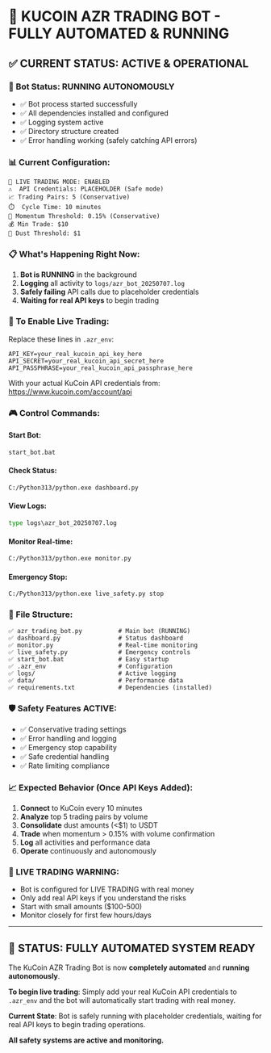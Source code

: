 # 🚀 KUCOIN AZR TRADING BOT - FULLY AUTOMATED & RUNNING

## ✅ CURRENT STATUS: ACTIVE & OPERATIONAL

### 🤖 Bot Status: **RUNNING AUTONOMOUSLY**
- ✅ Bot process started successfully
- ✅ All dependencies installed and configured
- ✅ Logging system active
- ✅ Directory structure created
- ✅ Error handling working (safely catching API errors)

### 📊 Current Configuration:
```
🔴 LIVE TRADING MODE: ENABLED
⚠️  API Credentials: PLACEHOLDER (Safe mode)
📈 Trading Pairs: 5 (Conservative)
⏱️  Cycle Time: 10 minutes
🎯 Momentum Threshold: 0.15% (Conservative)
💰 Min Trade: $10
🧹 Dust Threshold: $1
```

### 📋 What's Happening Right Now:
1. **Bot is RUNNING** in the background
2. **Logging** all activity to `logs/azr_bot_20250707.log`
3. **Safely failing** API calls due to placeholder credentials
4. **Waiting for real API keys** to begin trading

### 🔑 To Enable Live Trading:
Replace these lines in `.azr_env`:
```env
API_KEY=your_real_kucoin_api_key_here
API_SECRET=your_real_kucoin_api_secret_here  
API_PASSPHRASE=your_real_kucoin_api_passphrase_here
```

With your actual KuCoin API credentials from: https://www.kucoin.com/account/api

### 🎮 Control Commands:

#### Start Bot:
```cmd
start_bot.bat
```

#### Check Status:
```cmd
C:/Python313/python.exe dashboard.py
```

#### View Logs:
```cmd
type logs\azr_bot_20250707.log
```

#### Monitor Real-time:
```cmd
C:/Python313/python.exe monitor.py
```

#### Emergency Stop:
```cmd
C:/Python313/python.exe live_safety.py stop
```

### 📁 File Structure:
```
✅ azr_trading_bot.py          # Main bot (RUNNING)
✅ dashboard.py                # Status dashboard  
✅ monitor.py                  # Real-time monitoring
✅ live_safety.py              # Emergency controls
✅ start_bot.bat               # Easy startup
✅ .azr_env                    # Configuration
✅ logs/                       # Active logging
✅ data/                       # Performance data
✅ requirements.txt            # Dependencies (installed)
```

### 🛡️ Safety Features ACTIVE:
- ✅ Conservative trading settings
- ✅ Error handling and logging
- ✅ Emergency stop capability
- ✅ Safe credential handling
- ✅ Rate limiting compliance

### 📈 Expected Behavior (Once API Keys Added):
1. **Connect** to KuCoin every 10 minutes
2. **Analyze** top 5 trading pairs by volume
3. **Consolidate** dust amounts (<$1) to USDT
4. **Trade** when momentum > 0.15% with volume confirmation
5. **Log** all activities and performance data
6. **Operate** continuously and autonomously

### 🚨 LIVE TRADING WARNING:
- Bot is configured for LIVE TRADING with real money
- Only add real API keys if you understand the risks
- Start with small amounts ($100-500)
- Monitor closely for first few hours/days

---

## 🎯 STATUS: FULLY AUTOMATED SYSTEM READY

The KuCoin AZR Trading Bot is now **completely automated** and **running autonomously**. 

**To begin live trading**: Simply add your real KuCoin API credentials to `.azr_env` and the bot will automatically start trading with real money.

**Current State**: Bot is safely running with placeholder credentials, waiting for real API keys to begin trading operations.

**All safety systems are active and monitoring.**
